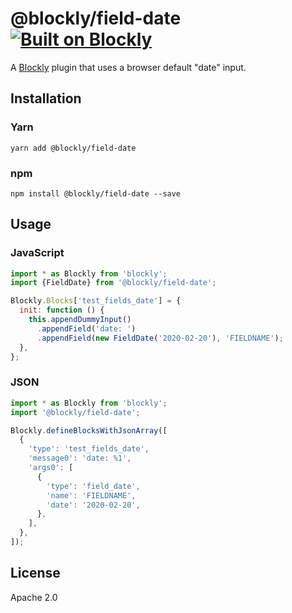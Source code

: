 # @blockly/field-date [![Built on Blockly](https://tinyurl.com/built-on-blockly)](https://github.com/google/blockly)

A [Blockly](https://www.npmjs.com/package/blockly) plugin that uses a browser default "date" input.

## Installation

### Yarn

```
yarn add @blockly/field-date
```

### npm

```
npm install @blockly/field-date --save
```

## Usage

### JavaScript

```js
import * as Blockly from 'blockly';
import {FieldDate} from '@blockly/field-date';

Blockly.Blocks['test_fields_date'] = {
  init: function () {
    this.appendDummyInput()
      .appendField('date: ')
      .appendField(new FieldDate('2020-02-20'), 'FIELDNAME');
  },
};
```

### JSON

```js
import * as Blockly from 'blockly';
import '@blockly/field-date';

Blockly.defineBlocksWithJsonArray([
  {
    'type': 'test_fields_date',
    'message0': 'date: %1',
    'args0': [
      {
        'type': 'field_date',
        'name': 'FIELDNAME',
        'date': '2020-02-20',
      },
    ],
  },
]);
```

## License

Apache 2.0

